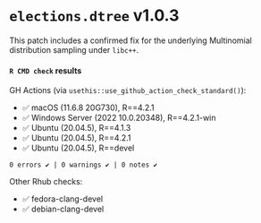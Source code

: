 # `elections.dtree` v1.0.3

This patch includes a confirmed fix for the underlying Multinomial distribution
sampling under `libc++`.

#### `R CMD check` results

GH Actions (via `usethis::use_github_action_check_standard()`):

* ✅ macOS (11.6.8 20G730), R==4.2.1
* ✅ Windows Server (2022 10.0.20348), R==4.2.1-win
* ✅ Ubuntu (20.04.5), R==4.1.3
* ✅ Ubuntu (20.04.5), R==4.2.1
* ✅ Ubuntu (20.04.5), R==devel

```0 errors ✔ | 0 warnings ✔ | 0 notes ✔```

Other Rhub checks:

* ✅ fedora-clang-devel
* ✅ debian-clang-devel

